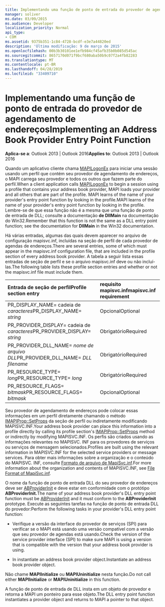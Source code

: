 ```yaml
---
title: Implementando uma função de ponto de entrada do provedor de agendamento de endereços
manager: soliver
ms.date: 03/09/2015
ms.audience: Developer
localization_priority: Normal
api_type:
- COM
ms.assetid: 9375b351-1c84-4728-bcdf-e3e7a44820ed
description: 'Última modificação: 9 de março de 2015'
ms.openlocfilehash: 00b3b30101ee1efb984cf45afb35b0b085d545ac
ms.sourcegitcommit: 8657170d071f9bcf680aba50b9c07f2a4fb82283
ms.translationtype: MT
ms.contentlocale: pt-BR
ms.lasthandoff: 04/28/2019
ms.locfileid: "33409710"
---
```

# <a name="implementing-an-address-book-provider-entry-point-function"></a><span data-ttu-id="962d0-103">Implementando uma função de ponto de entrada do provedor de agendamento de endereços</span><span class="sxs-lookup"><span data-stu-id="962d0-103">Implementing an Address Book Provider Entry Point Function</span></span>

  
  
<span data-ttu-id="962d0-104">**Aplica-se a**: Outlook 2013 | Outlook 2016</span><span class="sxs-lookup"><span data-stu-id="962d0-104">**Applies to**: Outlook 2013 | Outlook 2016</span></span> 
  
<span data-ttu-id="962d0-105">Quando um aplicativo cliente chama [MAPILogonEx](mapilogonex.md) para iniciar uma sessão usando um perfil que contém seu provedor de agendamento de endereços, o MAPI carrega seu provedor e todos os outros que fazem parte do perfil.</span><span class="sxs-lookup"><span data-stu-id="962d0-105">When a client application calls [MAPILogonEx](mapilogonex.md) to begin a session using a profile that contains your address book provider, MAPI loads your provider and all others that are part of the profile.</span></span> <span data-ttu-id="962d0-106">MAPI learns of the name of your provider's entry point function by looking in the profile.</span><span class="sxs-lookup"><span data-stu-id="962d0-106">MAPI learns of the name of your provider's entry point function by looking in the profile.</span></span> <span data-ttu-id="962d0-107">Lembre-se de que essa função não é a mesma que uma função de ponto de entrada de DLL; consulte a documentação **de DllMain** na documentação do Win32.</span><span class="sxs-lookup"><span data-stu-id="962d0-107">Remember that this function is not the same as a DLL entry point function; see the documentation for **DllMain** in the Win32 documentation.</span></span> 
  
<span data-ttu-id="962d0-108">Há várias entradas, algumas das quais devem aparecer no arquivo de configuração mapisvc.inf, incluídas na seção de perfil de cada provedor de agendas de endereços.</span><span class="sxs-lookup"><span data-stu-id="962d0-108">There are several entries, some of which must appear in the mapisvc.inf configuration file, that are included in the profile section of every address book provider.</span></span> <span data-ttu-id="962d0-109">A tabela a seguir lista essas entradas de seção de perfil e se o arquivo mapisvc.inf deve ou não incluí-las.</span><span class="sxs-lookup"><span data-stu-id="962d0-109">The following table lists these profile section entries and whether or not the mapisvc.inf file must include them.</span></span>
  
|<span data-ttu-id="962d0-110">**Entrada de seção de perfil**</span><span class="sxs-lookup"><span data-stu-id="962d0-110">**Profile section entry**</span></span>|<span data-ttu-id="962d0-111">**requisito mapisvc.inf**</span><span class="sxs-lookup"><span data-stu-id="962d0-111">**mapisvc.inf requirement**</span></span>|
|:-----|:-----|
|<span data-ttu-id="962d0-112">PR_DISPLAY_NAME= cadeia de _caracteres_</span><span class="sxs-lookup"><span data-stu-id="962d0-112">PR_DISPLAY_NAME= _string_</span></span> <br/> |<span data-ttu-id="962d0-113">Opcional</span><span class="sxs-lookup"><span data-stu-id="962d0-113">Optional</span></span>  <br/> |
|<span data-ttu-id="962d0-114">PR_PROVIDER_DISPLAY= cadeia de _caracteres_</span><span class="sxs-lookup"><span data-stu-id="962d0-114">PR_PROVIDER_DISPLAY= _string_</span></span> <br/> |<span data-ttu-id="962d0-115">Obrigatório</span><span class="sxs-lookup"><span data-stu-id="962d0-115">Required</span></span>  <br/> |
|<span data-ttu-id="962d0-116">PR_PROVIDER_DLL_NAME= _nome de arquivo DLL_</span><span class="sxs-lookup"><span data-stu-id="962d0-116">PR_PROVIDER_DLL_NAME= _DLL filename_</span></span> <br/> |<span data-ttu-id="962d0-117">Obrigatório</span><span class="sxs-lookup"><span data-stu-id="962d0-117">Required</span></span>  <br/> |
|<span data-ttu-id="962d0-118">PR_RESOURCE_TYPE= _long_</span><span class="sxs-lookup"><span data-stu-id="962d0-118">PR_RESOURCE_TYPE= _long_</span></span> <br/> |<span data-ttu-id="962d0-119">Obrigatório</span><span class="sxs-lookup"><span data-stu-id="962d0-119">Required</span></span>  <br/> |
|<span data-ttu-id="962d0-120">PR_RESOURCE_FLAGS= _bitmask_</span><span class="sxs-lookup"><span data-stu-id="962d0-120">PR_RESOURCE_FLAGS= _bitmask_</span></span> <br/> |<span data-ttu-id="962d0-121">Opcional</span><span class="sxs-lookup"><span data-stu-id="962d0-121">Optional</span></span>  <br/> |
   
<span data-ttu-id="962d0-122">Seu provedor de agendamento de endereços pode colocar essas informações em um perfil diretamente chamando o método [IMAPIProp::SetProps](imapiprop-setprops.md) da seção de perfil ou indiretamente modificando MAPISVC.INF.</span><span class="sxs-lookup"><span data-stu-id="962d0-122">Your address book provider can place this information into a profile directly by calling its profile section's [IMAPIProp::SetProps](imapiprop-setprops.md) method or indirectly by modifying MAPISVC.INF.</span></span> <span data-ttu-id="962d0-123">Os perfis são criados usando as informações relevantes no MAPISVC. INF para os provedores de serviços ou serviços de mensagem selecionados.</span><span class="sxs-lookup"><span data-stu-id="962d0-123">Profiles are built using the relevant information in MAPISVC.INF for the selected service providers or message services.</span></span> <span data-ttu-id="962d0-124">Para obter mais informações sobre a organização e o conteúdo do MAPISVC. INF, consulte [Formato de arquivo de MapiSvc.inf](file-format-of-mapisvc-inf.md).</span><span class="sxs-lookup"><span data-stu-id="962d0-124">For more information about the organization and contents of MAPISVC.INF, see [File Format of MapiSvc.inf](file-format-of-mapisvc-inf.md).</span></span>
  
<span data-ttu-id="962d0-125">O nome da função de ponto de entrada DLL do seu provedor de endereços deve ser [ABProviderInit](abproviderinit.md) e deve estar em conformidade com o protótipo **ABProviderInit.**</span><span class="sxs-lookup"><span data-stu-id="962d0-125">The name of your address book provider's DLL entry point function must be [ABProviderInit](abproviderinit.md) and it must conform to the **ABProviderInit** prototype.</span></span> <span data-ttu-id="962d0-126">Execute as seguintes tarefas na função de ponto de entrada DLL do provedor:</span><span class="sxs-lookup"><span data-stu-id="962d0-126">Perform the following tasks in your provider's DLL entry point function:</span></span> 
  
- <span data-ttu-id="962d0-127">Verifique a versão da interface do provedor de serviços (SPI) para verificar se o MAPI está usando uma versão compatível com a versão que seu provedor de agendas está usando.</span><span class="sxs-lookup"><span data-stu-id="962d0-127">Check the version of the service provider interface (SPI) to make sure MAPI is using a version that is compatible with the version that your address book provider is using.</span></span>
    
- <span data-ttu-id="962d0-128">In instantiate an address book provider object.</span><span class="sxs-lookup"><span data-stu-id="962d0-128">Instantiate an address book provider object.</span></span>
    
<span data-ttu-id="962d0-129">Não chame **MAPIInitialize** ou **MAPIUninitialize** nesta função.</span><span class="sxs-lookup"><span data-stu-id="962d0-129">Do not call either **MAPIInitialize** or **MAPIUninitialize** in this function.</span></span> 
  
<span data-ttu-id="962d0-130">A função de ponto de entrada de DLL insta em um objeto de provedor e retorna a MAPI um ponteiro para esse objeto.</span><span class="sxs-lookup"><span data-stu-id="962d0-130">The DLL entry point function instantiates a provider object and returns to MAPI a pointer to that object.</span></span> 
  

